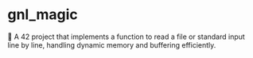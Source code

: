 # gnl_magic
📄 A 42 project that implements a function to read a file or standard input line by line, handling dynamic memory and buffering efficiently.
